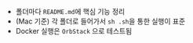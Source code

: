* 폴더마다 `README.md`에 핵심 기능 정리
* (Mac 기준) 각 폴더로 들어가서 `sh .sh`을 통한 실행이 표준
* Docker 실행은 `OrbStack` 으로 테스트됨